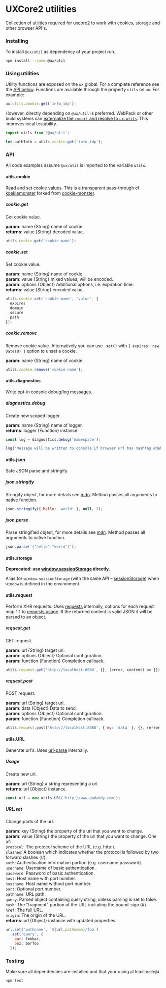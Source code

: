 # UXCore2 utilities

Collection of utilities required for uxcore2 to work with cookies, storage and other browser API's.

### Installing

To install `@ux/util` as dependency of your project run.

```bash
npm install --save @ux/util
```

### Using utilities

Utility functions are exposed on the `ux` global. For a complete reference see the [API below](#api). Functions are available through the property `utils` on `ux`. For example:

```js
ux.utils.cookie.get('info_idp');
```

However, directly depending on `@ux/util` is preferred. WebPack or other build systems can [externalize the `import` and resolve to `ux.utils`](https://github.secureserver.net/uxcore2/uxcore2#building-client-js-assets). This improves local testability.

```js
import utils from '@ux/util';

let authInfo = utils.cookie.get('info_idp');
```

### API

All code examples assume `@ux/util` is imported to the variable `utils`.

#### utils.cookie

Read and set cookie values. This is a transparent pass-through of [koekiemonster] forked from [cookie-monster].

##### cookie.get

Get cookie value.

**param**: name {String} name of cookie.<br>
**returns**: value {String} decoded value.

```js
utils.cookie.get('cookie name');
```

##### cookie.set

Set cookie value.

**param**: name {String} name of cookie.<br>
**param**: value {String} mixed values, will be encoded.<br>
**param**: options {Object} Additional options, i.e. expiration time.<br>
**returns**: value {String} encoded value.

```js
utils.cookie.set('cookie name', 'value', {
  expires
  domain
  secure
  path
});
```

##### cookie.remove

Remove cookie value. Alternatively you can use `.set()` with `{ expires: new Date(0) }` option to unset a cookie.

**param**: name {String} name of cookie.<br>

``` js
utils.cookie.remove('cookie name');
```

#### utils.diagnostics

Write opt-in console debug/log messages.

##### diagnostics.debug

Create new scoped logger.

**param**: name {String} name of logger.<br>
**returns**: logger {Function} instance.

```js
const log = diagnostics.debug('namespace');

log('Message will be written to console if browser url has hashtag #debug=namespace')
```

#### utils.json

Safe JSON parse and stringify.

##### json.stringify

Stringify object, for more details see [mdn](https://developer.mozilla.org/en-US/docs/Web/JavaScript/Reference/Global_Objects/JSON/stringify). Method passes all arguments to native function.

```js
json.stringify({ hello: 'world' }, null, 2);
```

##### json.parse

Parse stringified object, for more details see [mdn](https://developer.mozilla.org/en-US/docs/Web/JavaScript/Reference/Global_Objects/JSON/parse). Method passes all arguments to native function.

```js
json.parse('{"hello":"world"}');
```

#### utils.storage

**Deprecated: use [window.sessionStorage][sessionStorage] directly.**

Alias for `window.sessionStorage` (with the same API – [sessionStorage])
when `window` is defined in the environment.

#### utils.request

Perform XHR requests. Uses [requests](https://github.com/unshiftio/requests) internally,
options for each request map 1:1 to [requests usage](https://github.com/unshiftio/requests#usage).
If the returned content is valid JSON it will be parsed to an object.

##### request.get

GET request.

**param**: url {String} target url.<br>
**param**: options {Object} Optional configuration.<br>
**param**: function {Function} Completion callback.

```js
utils.request.get('http://localhost:8080', {}, (error, content) => {});
```

##### request.post

POST request.

**param**: url {String} target url.<br>
**param**: data {Object} Data to send.<br>
**param**: options {Object} Optional configuration.<br>
**param**: function {Function} Completion callback.

```js
utils.request.post('http://localhost:8080', { my: 'data' }, {}, (error, content) => {});
```

#### utils.URL

Generate url's. Uses [url-parse](https://www.npmjs.com/package/url-parse) internally.

##### Usage

Create new url.

**param**: url {String} a string representing a url.<br>
**returns**: url {Object} instance.

```js
const url = new utils.URL('http://www.godaddy.com');
```

##### URL.set

Change parts of the url.

**param**: key {String} the property of the url that you want to change.<br>
**param**: value {String} the property of the url that you want to change. One of:<br>
`protocol`: The protocol scheme of the URL (e.g. http:).<br>
`slashes`: A boolean which indicates whether the protocol is followed by two forward slashes (//).<br>
`auth`: Authentication information portion (e.g. username:password).<br>
`username`: Username of basic authentication.<br>
`password`: Password of basic authentication.<br>
`host`: Host name with port number.<br>
`hostname`: Host name without port number.<br>
`port`: Optional port number.<br>
`pathname`: URL path.<br>
`query`: Parsed object containing query string, unless parsing is set to false.<br>
`hash`: The "fragment" portion of the URL including the pound-sign (#).<br>
`href`: The full URL.<br>
`origin`: The origin of the URL.<br>
**returns**: url {Object} instance with updated properties

```js
url.set('pathname', `${url.pathname}/foo`)
  .set('query', {
    bar: foobar,
    baz: barfoo
  });
```

### Testing

Make sure all dependencies are installed and that your using at least `node@4`.

```bash
npm test
```
[koekiemonster]: https://github.com/3rd-Eden/koekiemonster
[cookie-monster]: https://github.com/kahnjw/cookie-monster
[sessionStorage]: https://developer.mozilla.org/en-US/docs/Web/API/Window/sessionStorage
